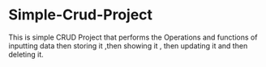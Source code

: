 # Simple-Crud-Project
This is simple CRUD Project that performs the Operations and functions  of inputting data then storing it ,then showing it , then updating it and then deleting it.
